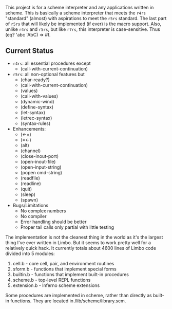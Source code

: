 This project is for a scheme interpreter and any applications written in scheme.
This is basically a scheme interpreter that meets the `r4rs` "standard" (almost) with aspirations to meet the `r5rs` standard.
The last part of `r5rs` that will likely be implemented (if ever) is the macro support.
Also, unlike `r4rs` and `r5rs`, but like `r7rs`, this interpreter is case-sensitive.
Thus (eq? 'abc 'AbC) => #f.

## Current Status ##
  * `r4rs`: all essential procedures except
    * (call-with-current-continuation)
  * `r5rs`: all non-optional features but
    * (char-ready?)
    * (call-with-current-continuation)
    * (values)
    * (call-with-values)
    * (dynamic-wind)
    * (define-syntax)
    * (let-syntax)
    * (letrec-syntax)
    * (syntax-rules)
  * Enhancements:
    * (<-=)
    * (=<-)
    * (alt)
    * (channel)
    * (close-inout-port)
    * (open-inout-file)
    * (open-input-string)
    * (popen cmd-string)
    * (readfile)
    * (readline)
    * (quit)
    * (sleep)
    * (spawn)
  * Bugs/Limitations
    * No complex numbers
    * No compiler
    * Error handling should be better
    * Proper tail calls only partial with little testing

The implementation is not the cleanest thing in the world as it's the largest thing I've ever written in Limbo.
But it seems to work pretty well for a relatively quick hack.
It currently totals about 4600 lines of Limbo code divided into 5 modules:
  1. cell.b - core cell, pair, and environment routines
  1. sform.b - functions that implement special forms
  1. builtin.b - functions that implement built-in procedures
  1. scheme.b - top-level REPL functions
  1. extension.b - Inferno scheme extensions

Some procedures are implemented in scheme, rather than directly as built-in functions.
They are located in /lib/scheme/library.scm.